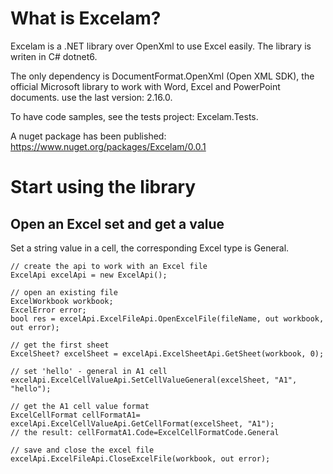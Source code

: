 # What is Excelam?

Excelam is a .NET library over OpenXml to use Excel easily.
The library is writen in C# dotnet6.

The only dependency is DocumentFormat.OpenXml (Open XML SDK), the official Microsoft library to work with Word, Excel and PowerPoint documents.
use the last version: 2.16.0.

To have code samples, see the tests project: Excelam.Tests.

A nuget package has been published:
https://www.nuget.org/packages/Excelam/0.0.1

# Start using the library

## Open an Excel set and get a value

Set a string value in a cell, the corresponding Excel type is General. 

```
// create the api to work with an Excel file
ExcelApi excelApi = new ExcelApi();

// open an existing file
ExcelWorkbook workbook;
ExcelError error;
bool res = excelApi.ExcelFileApi.OpenExcelFile(fileName, out workbook, out error);

// get the first sheet
ExcelSheet? excelSheet = excelApi.ExcelSheetApi.GetSheet(workbook, 0);

// set 'hello' - general in A1 cell
excelApi.ExcelCellValueApi.SetCellValueGeneral(excelSheet, "A1", "hello");

// get the A1 cell value format
ExcelCellFormat cellFormatA1= excelApi.ExcelCellValueApi.GetCellFormat(excelSheet, "A1");
// the result: cellFormatA1.Code=ExcelCellFormatCode.General

// save and close the excel file
excelApi.ExcelFileApi.CloseExcelFile(workbook, out error);

```
